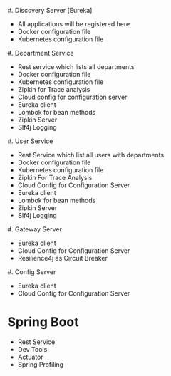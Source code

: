 #. Discovery Server [Eureka]
- All applications will be registered here
- Docker configuration file
- Kubernetes configuration file

#. Department Service
- Rest service which lists all departments
- Docker configuration file
- Kubernetes configuration file
- Zipkin for Trace analysis
- Cloud config for configuration server
- Eureka client
- Lombok for bean methods
- Zipkin Server
- Slf4j Logging

#. User Service
- Rest Service which list all users with departments
- Docker configuration file
- Kubernetes configuration file
- Zipkin For Trace Analysis
- Cloud Config for Configuration Server
- Eureka client
- Lombok for bean methods
- Zipkin Server
- Slf4j Logging

#. Gateway Server 
- Eureka client
- Cloud Config for Configuration Server
- Resilience4j as Circuit Breaker

#. Config Server
- Eureka client
- Cloud Config for Configuration Server

# Spring Boot
- Rest Service
- Dev Tools
- Actuator
- Spring Profiling
